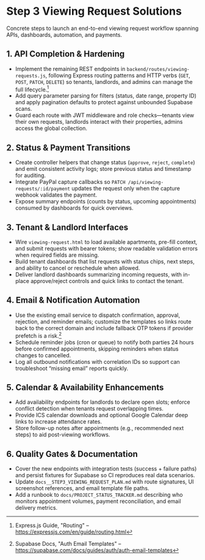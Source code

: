 # Step 3 Viewing Request Solutions

Concrete steps to launch an end-to-end viewing request workflow spanning APIs, dashboards, automation, and payments.

## 1. API Completion & Hardening
- Implement the remaining REST endpoints in `backend/routes/viewing-requests.js`, following Express routing patterns and HTTP verbs (`GET`, `POST`, `PATCH`, `DELETE`) so tenants, landlords, and admins can manage the full lifecycle.[^express-routing]
- Add query parameter parsing for filters (status, date range, property ID) and apply pagination defaults to protect against unbounded Supabase scans.
- Guard each route with JWT middleware and role checks—tenants view their own requests, landlords interact with their properties, admins access the global collection.

## 2. Status & Payment Transitions
- Create controller helpers that change status (`approve`, `reject`, `complete`) and emit consistent activity logs; store previous status and timestamp for auditing.
- Integrate PayPal capture callbacks so `PATCH /api/viewing-requests/:id/payment` updates the request only when the capture webhook validates the payment.
- Expose summary endpoints (counts by status, upcoming appointments) consumed by dashboards for quick overviews.

## 3. Tenant & Landlord Interfaces
- Wire `viewing-request.html` to load available apartments, pre-fill context, and submit requests with bearer tokens; show readable validation errors when required fields are missing.
- Build tenant dashboards that list requests with status chips, next steps, and ability to cancel or reschedule when allowed.
- Deliver landlord dashboards summarizing incoming requests, with in-place approve/reject controls and quick links to contact the tenant.

## 4. Email & Notification Automation
- Use the existing email service to dispatch confirmation, approval, rejection, and reminder emails; customize the templates so links route back to the correct domain and include fallback OTP tokens if provider prefetch is a risk.[^supabase-email]
- Schedule reminder jobs (cron or queue) to notify both parties 24 hours before confirmed appointments, skipping reminders when status changes to cancelled.
- Log all outbound notifications with correlation IDs so support can troubleshoot “missing email” reports quickly.

## 5. Calendar & Availability Enhancements
- Add availability endpoints for landlords to declare open slots; enforce conflict detection when tenants request overlapping times.
- Provide ICS calendar downloads and optional Google Calendar deep links to increase attendance rates.
- Store follow-up notes after appointments (e.g., recommended next steps) to aid post-viewing workflows.

## 6. Quality Gates & Documentation
- Cover the new endpoints with integration tests (success + failure paths) and persist fixtures for Supabase so CI reproduces real data scenarios.
- Update `docs__STEP3_VIEWING_REQUEST_PLAN.md` with route signatures, UI screenshot references, and email template file paths.
- Add a runbook to `docs/PROJECT_STATUS_TRACKER.md` describing who monitors appointment volumes, payment reconciliation, and email delivery metrics.

[^express-routing]: Express.js Guide, "Routing" – <https://expressjs.com/en/guide/routing.html>
[^supabase-email]: Supabase Docs, "Auth Email Templates" – <https://supabase.com/docs/guides/auth/auth-email-templates>
